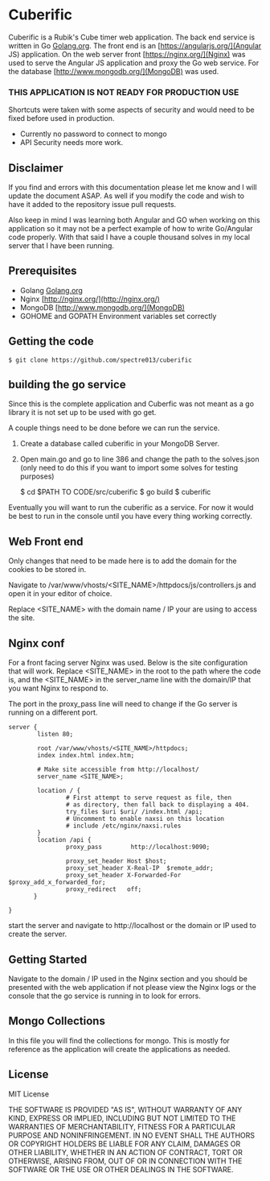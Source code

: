 # Cuberific

Cuberific is a Rubik's Cube timer web application. The back end service is written in Go [Golang.org](Golang). The front end is an [https://angularjs.org/](Angular JS) application. On the web server front [https://nginx.org/](Nginx) was used to serve the Angular JS application and proxy the Go web service. For the database [http://www.mongodb.org/](MongoDB) was used. 

### THIS APPLICATION IS NOT READY FOR PRODUCTION USE

Shortcuts were taken with some aspects of security and would need to be fixed before used in production. 

-	Currently no password to connect to mongo
-	API Security needs more work.  

## Disclaimer

If you find and errors with this documentation please let me know and I will update the document ASAP. As well if you modify the code and wish to have it added to the repository issue pull requests. 

Also keep in mind I was learning both Angular and GO when working on this application so it may not be a perfect example of how to write Go/Angular code properly. With that said I have a couple thousand solves in my local server that I have been running.  

## Prerequisites

- 	Golang [Golang.org](http://golang.org/)
-	Nginx [http://nginx.org/](http://nginx.org/)
-	MongoDB [http://www.mongodb.org/](MongoDB)
-	GOHOME and GOPATH Environment variables set correctly

## Getting the code

	$ git clone https://github.com/spectre013/cuberific

## building the go service

Since this is the complete application and Cuberfic was not meant as a go library it is not set up to be used with go get. 

A couple things need to be done before we can run the service. 

1.	Create a database called cuberific in your MongoDB Server.
2.	Open main.go and go to line 386 and change the path to the solves.json (only need to do this if you want to import some solves for testing purposes)

	$ cd $PATH TO CODE/src/cuberific
	$ go build
	$ cuberific

Eventually you will want to run the cuberific as a service. For now it would be best to run in the console until you have every thing working correctly.

## Web Front end

Only changes that need to be made here is to add the domain for the cookies to be stored in. 

Navigate to /var/www/vhosts/<SITE_NAME>/httpdocs/js/controllers.js and open it in your editor of choice. 

Replace <SITE_NAME> with the domain name / IP your are using to access the site.

## Nginx conf

For a front facing server Nginx was used. Below is the site configuration that will work. Replace <SITE_NAME> in the root to the path where the code is, and the <SITE_NAME> in the server_name line with the domain/IP that you want Nginx to respond to. 

The port in the proxy_pass line will need to change if the Go server is running on a different port.

	server {
	        listen 80;

	        root /var/www/vhosts/<SITE_NAME>/httpdocs;
	        index index.html index.htm;

	        # Make site accessible from http://localhost/
	        server_name <SITE_NAME>;

	        location / {
	                # First attempt to serve request as file, then
	                # as directory, then fall back to displaying a 404.
	                try_files $uri $uri/ /index.html /api;
	                # Uncomment to enable naxsi on this location
	                # include /etc/nginx/naxsi.rules
	        }
	        location /api {
	                proxy_pass        http://localhost:9090;

	                proxy_set_header Host $host;
	                proxy_set_header X-Real-IP  $remote_addr;
	                proxy_set_header X-Forwarded-For $proxy_add_x_forwarded_for;
	                proxy_redirect   off;
	       }

	}


start the server and navigate to http://localhost or the domain or IP used to create the server. 

## Getting Started

Navigate to the domain / IP used in the Nginx section and you should be presented with the web application if not please view the Nginx logs or the console that the go service is running in to look for errors. 


## Mongo Collections

In this file you will find the collections for mongo. This is mostly for reference as the application will create the applications as needed. 

## License 

MIT License

THE SOFTWARE IS PROVIDED "AS IS", WITHOUT WARRANTY OF ANY KIND, EXPRESS OR
IMPLIED, INCLUDING BUT NOT LIMITED TO THE WARRANTIES OF MERCHANTABILITY,
FITNESS FOR A PARTICULAR PURPOSE AND NONINFRINGEMENT. IN NO EVENT SHALL THE
AUTHORS OR COPYRIGHT HOLDERS BE LIABLE FOR ANY CLAIM, DAMAGES OR OTHER
LIABILITY, WHETHER IN AN ACTION OF CONTRACT, TORT OR OTHERWISE, ARISING FROM,
OUT OF OR IN CONNECTION WITH THE SOFTWARE OR THE USE OR OTHER DEALINGS IN
THE SOFTWARE.